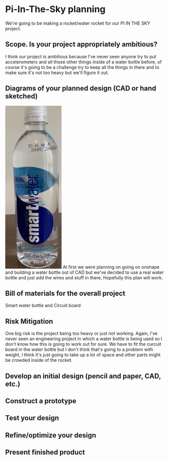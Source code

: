 # Pi-In-The-Sky planning

We're going to be making a rocket/water rocket for our PI IN THE SKY project.


## Scope.  Is your project appropriately ambitious? 
I think our project is ambitious because I've never seen anyone try to put accelerometers and all those other things inside of a water bottle before, of course it's going to be a challenge try to keep all the things in there and to make sure it's not too heavy but we'll figure it out. 
## Diagrams of your planned design (CAD or hand sketched)
![smartwater](images/smartwater.png)
At first we were planning on going on onshape and building a water bottle out of CAD but we've decided to use a real water bottle and just add the wires and stuff in there, Hopefully this plan will work.
## Bill of materials for the overall project
 Smart water bottle  and Circuit board 
## Risk Mitigation
One big risk is the project being too heavy or just not working. Again, I've never seen an engineering project in which a water bottle is being used so I don't know how this is going to work out for sure. We have to fit the curcuit board in the water bottle but I don't think that's going to a problem with weight, I think it's just going to take up a lot of space and other parts might be crowded inside of the rocket.

## Develop an initial design (pencil and paper, CAD, etc.)
## Construct a prototype
## Test your design
## Refine/optimize your design
## Present finished product
